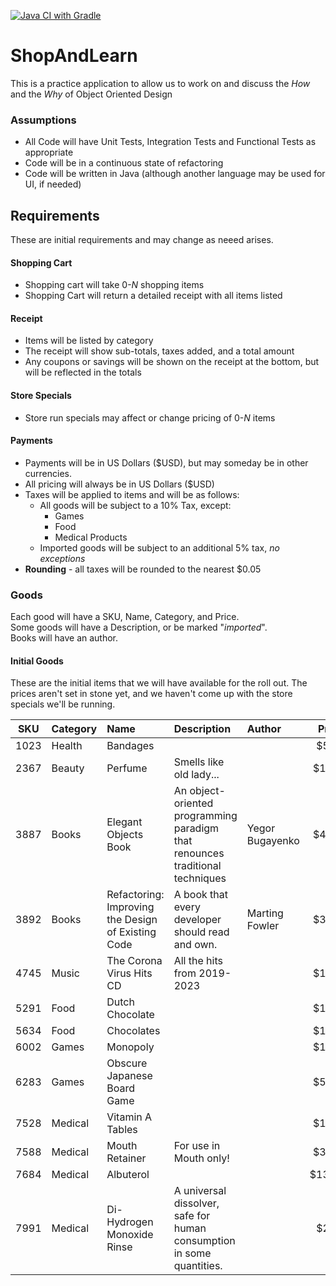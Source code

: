 [![Java CI with Gradle](https://github.com/MyTurnyet/ShopAndLearn/actions/workflows/gradle.yml/badge.svg)](https://github.com/MyTurnyet/ShopAndLearn/actions/workflows/gradle.yml)  

# ShopAndLearn
This is a practice application to allow us to work on and discuss the _How_ and the _Why_ of Object Oriented Design

### Assumptions
- All Code will have Unit Tests, Integration Tests and Functional Tests as appropriate
- Code will be in a continuous state of refactoring
- Code will be written in Java (although another language may be used for UI, if needed)


## Requirements
These are initial requirements and may change as neeed arises.

#### Shopping Cart
- Shopping cart will take 0-*N* shopping items
- Shopping Cart will return a detailed receipt with all items listed

#### Receipt
- Items will be listed by category 
- The receipt will show sub-totals, taxes added, and a total amount
- Any coupons or savings will be shown on the receipt at the bottom, but will be reflected in the totals

#### Store Specials
 - Store run specials may affect or change pricing of 0-*N* items
 
#### Payments
- Payments will be in US Dollars ($USD), but may someday be in other currencies.
- All pricing will always be in US Dollars ($USD)
- Taxes will be applied to items and will be as follows:
  - All goods will be subject to a 10% Tax, except: 
      - Games
      - Food
      - Medical Products
  - Imported goods will be subject to an additional 5% tax, *no exceptions*
- **Rounding** - all taxes will be rounded to the nearest $0.05
 
### Goods
Each good will have a SKU, Name, Category, and Price.  
Some goods will have a Description, or be marked "_imported_".  
Books will have an author.

#### Initial Goods
These are the initial items that we will have available for the roll out.  The prices aren't set in stone yet, 
and we haven't come up with the store specials we'll be running.

| **SKU** | **Category** | **Name**                                           | **Description**                                                               | **Author**      | **Price** | **Imported** |
|:-------:|:-------------|:---------------------------------------------------|:------------------------------------------------------------------------------|:----------------|:---------:|:------------:|
|  1023   | Health       | Bandages                                           |                                                                               |                 |   $5.75   |              |
|  2367   | Beauty       | Perfume                                            | Smells like old lady...                                                       |                 |  $15.00   |     Yes      |
|  3887   | Books        | Elegant Objects Book                               | An object-oriented programming paradigm that renounces traditional techniques | Yegor Bugayenko |  $40.00   |              |
|  3892   | Books        | Refactoring: Improving the Design of Existing Code | A book that every developer should read and own.                              | Marting Fowler  |  $32.00   |              |
|  4745   | Music        | The Corona Virus Hits CD                           | All the hits from 2019-2023                                                   |                 |  $14.99   |              |
|  5291   | Food         | Dutch Chocolate                                    |                                                                               |                 |  $16.85   |     Yes      |
|  5634   | Food         | Chocolates                                         |                                                                               |                 |  $10.00   |              |
|  6002   | Games        | Monopoly                                           |                                                                               |                 |  $12.95   |              |
|  6283   | Games        | Obscure Japanese Board Game                        |                                                                               |                 |  $55.00   |     Yes      |
|  7528   | Medical      | Vitamin A Tables                                   |                                                                               |                 |  $12.99   |              |
|  7588   | Medical      | Mouth Retainer                                     | For use in Mouth only!                                                        |                 |  $34.78   |              |
|  7684   | Medical      | Albuterol                                          |                                                                               |                 |  $134.58  |              |
|  7991   | Medical      | Di-Hydrogen Monoxide Rinse                         | A universal dissolver, safe for human consumption in some quantities.         |                 |   $2.60   |     Yes      |
